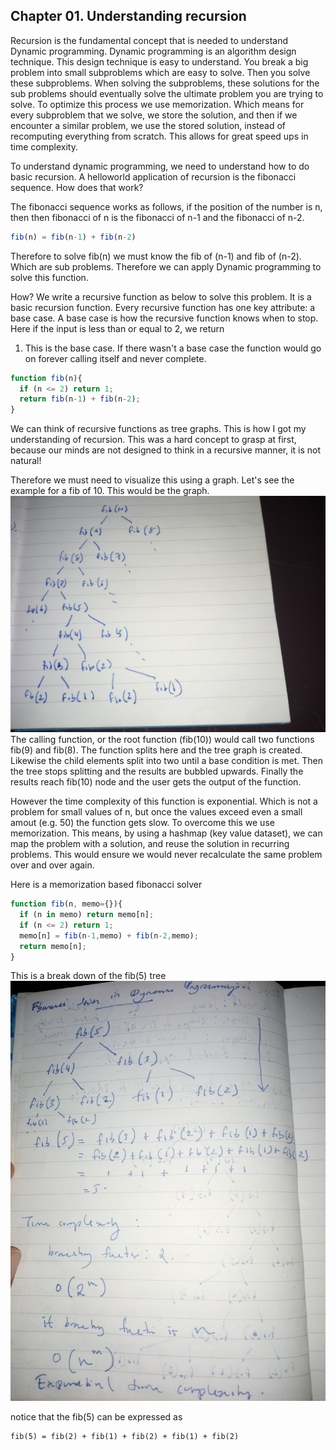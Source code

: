 ## Chapter 01. Understanding recursion 

Recursion is the fundamental concept that is needed to understand Dynamic programming. 
Dynamic programming is an algorithm design technique. 
This design technique is easy to understand. 
You break a big problem into small subproblems which are easy to solve. Then you solve these 
subproblems. When solving the subproblems, these solutions for the sub problems should eventually solve the 
ultimate problem you are trying to solve. To optimize this process we use memorization. Which means for every
subproblem that we solve, we store the solution, and then if we encounter a similar problem, we use the stored 
solution, instead of recomputing everything from scratch. This allows for great speed ups in time complexity. 

To understand dynamic programming, we need to understand how to do basic recursion. 
A helloworld application of recursion is the fibonacci sequence. 
How does that work? 

The fibonacci sequence works as follows, 
if the position of the number is n, then then fibonacci of n is the fibonacci of n-1 and the fibonacci of n-2. 

```javascript 
fib(n) = fib(n-1) + fib(n-2) 
```


Therefore to solve fib(n) we must know the fib of (n-1) and fib of (n-2). Which are sub problems. Therefore we can apply 
Dynamic programming to solve this function. 

How? 
We write a recursive function as below to solve this problem. It is a basic recursion function. 
Every recursive function has one key attribute: a base case. 
A base case is how the recursive function knows when to stop. Here if the input is less than or equal to 2, we return 
1. This is the base case. If there wasn't a base case the function would go on forever calling itself and never complete. 

```javascript 
function fib(n){
  if (n <= 2) return 1; 
  return fib(n-1) + fib(n-2); 
}
```
We can think of recursive functions as tree graphs. This is how I got my understanding of recursion. 
This was a hard concept to grasp at first, because our minds are not designed to think in a recursive manner, it is not natural!

Therefore we must need to visualize this using a graph. 
Let's see the example for a fib of 10. 
This would be the graph. 
![fib graph](https://github.com/oysters76/DP/blob/main/IMG_20210111_230445.jpg)
The calling function, or the root function (fib(10)) would call two functions fib(9) and fib(8). The function splits here and the 
tree graph is created. Likewise the child elements split into two until a base condition is met. Then the tree stops splitting and the 
results are bubbled upwards. Finally the results reach fib(10) node and the user gets the output of the function. 

However the time complexity of this function is exponential. Which is not a problem for small values of n, but once the values 
exceed even a small amout (e.g. 50) the function gets slow. To overcome this we use memorization. This means, by using a hashmap 
(key value dataset), we can map the problem with a solution, and reuse the solution in recurring problems. This would ensure we 
would never recalculate the same problem over and over again. 

Here is a memorization based fibonacci solver 
```javascript 
function fib(n, memo={}){
  if (n in memo) return memo[n]; 
  if (n <= 2) return 1; 
  memo[n] = fib(n-1,memo) + fib(n-2,memo); 
  return memo[n]; 
}
```

This is a break down of the fib(5) tree 
![fib graph](https://github.com/oysters76/DP/blob/main/IMG_20210114_222416.jpg)

notice that the fib(5) can be expressed as 
```
fib(5) = fib(2) + fib(1) + fib(2) + fib(1) + fib(2) 
```
